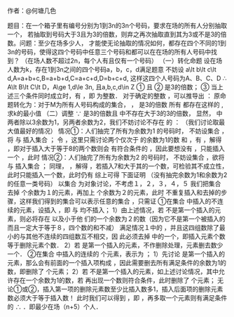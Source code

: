 ##

作者：@何塘几色

题目：在一个箱子里有编号分别为1到3n的3n个号码，要求在场的所有人分别抽取一个，
若抽取到号码大于3且为3的倍数，则弃之再次抽取直到其为3或不是3的倍数。问题：至少在场多少人，
才能使无论抽取的情况如何，都存在四个不同的1到3n的号码，使得这四个号码中任意三个号码和都可以在在场的所有人号码中找到？
（在场人数不超过2n，每个人有且仅有一个号码）
（一）转化命题
设在场人数为k，存在1到3n之间的四个号码a，b，c，d满足题意
不妨设 a\lt b\lt c\lt d,A=a+b+c,B=a+b+d,C=a+c+d,D=b+c+d, 
这样这四个人号码为A、B、C、D
∴ A\lt B\lt C\lt D，A\ge 1,d\le 3n, 且a,b,c,d\in Z 
① 且 
② 是3的倍数； 
③ 
当上述三个条件同时成立时，有 ，即 为整数．
对于确定的整数 ，可以推导出 ：
原命题转化为：对于M为所有人号码构成的集合， ， 是3的倍数
所有 都存在这样的 ,求k的最小值
（二）调整
∵ 是3的倍数且 中不存在大于3的3的倍数，
显然， 中两者除以3余数为1，另两者余数为2，我们不妨讨论不存在 的 ：
（我们讨论取最大值最好的情况）
情况①：人们抽完了所有为余数为1 的号码时，
不妨设集合 ，将 与 插入集合 ；
令 ，这里只需讨论两个仅次于 的余数为1的数 和 ，有
 ，解得 ，即对于插入大于等于8的两个数则会	有符合条件的 ，因此要想没有 ，只能插入一个 ，此时 
情况②：人们抽完了所有为余数为2 的号码时，
不妨设集合 ，欲将 与 插入集合 ；
同理， ，解得 ，若插入7和大于其的一个数，可检验其不成立性，此时只能插入一个数，此时仍有 
综上可得 下面证明 （没有抽完余数为1和余数为2的任意一类号码）
以集合 为对象讨论，不考虑１，２，３，４，５
我们把集合 去掉 个余数为１的元素，再加上 个余数为２的元素，此时 
不重复插入和去掉的步骤，这样我们得到的集合可以表示任意的集合 ，只需证 
①在集合 中插入的不连续的元素，设插入 ，即 与 均不插入；
1）由上述情况，若 不是第一个插入的元素，则必将存在 以及小于他		们的一个余数为２的数（因为它不是第一个被插入的而且一定大于等于８，四个数的和不减）		满足情况１中的 ，并且这四组数除了最小的与其他不连续的四组数互不相交，因		此必须去掉 中的一个，即插入元素个数等于删除元素个数．
2）若 是第一个插入的元素，不作删除处理，元素删去数少一个．
②在集合 中插入的连续的 个元素，表示为 ；
1）先讨论 是第一个插入的元素，那么会有前面的一个插入项构成				 ，因此需要删去所有满足条件的余数为1的数，即删除了 	个元素；
2）若 不是第一个插入的元素，如上述讨论情况，其中允许存在一个余数为1的数，若		再出现一个数则符合条件，此时删除了 个元素；
无论①或②，插入第一项的删除元素数至少比插入数多1，插入后面项的删除元素数必须大于等于插入数！
此时我们可以得到 ，即 ，再多取一个元素则有满足条件的 
∴ ．即最少在场（n+5）个人．


